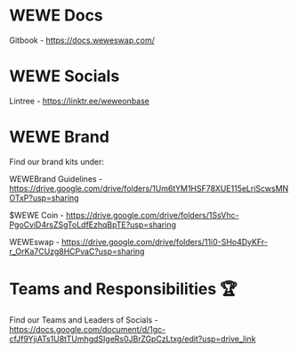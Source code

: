 # WEWE Docs
Gitbook - https://docs.weweswap.com/

# WEWE Socials
Lintree - https://linktr.ee/weweonbase

# WEWE Brand

Find our brand kits under:

WEWEBrand Guidelines - https://drive.google.com/drive/folders/1Um6tYM1HSF78XUE115eLriScwsMNOTxP?usp=sharing

$WEWE Coin - https://drive.google.com/drive/folders/1SsVhc-PgoCviD4rsZSgToLdfEzhqBpTE?usp=sharing

WEWEswap - https://drive.google.com/drive/folders/11i0-SHo4DyKFr-r_OrKa7CUzg8HCPvaC?usp=sharing

# Teams and Responsibilities 🏆

Find our Teams and Leaders of Socials -  https://docs.google.com/document/d/1gc-cfJf9YjiATs1U8tTUmhgdSIgeRs0JBrZGpCzLtxg/edit?usp=drive_link



